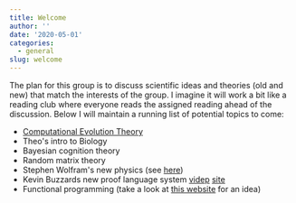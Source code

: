 ```yaml
---
title: Welcome
author: ''
date: '2020-05-01'
categories:
  - general
slug: welcome
---
```


The plan for this group is to discuss scientific ideas and theories (old and new) that match the interests of the group. I imagine it will work a bit like a reading club where everyone reads the assigned reading ahead of the discussion. Below I will maintain a running list of potential topics to come:

* [Computational Evolution Theory](/post/evolution-theory-and-complexity/)
* Theo's intro to Biology
* Bayesian cognition theory 
* Random matrix theory
* Stephen Wolfram's new physics (see [here](https://writings.stephenwolfram.com/2020/04/finally-we-may-have-a-path-to-the-fundamental-theory-of-physics-and-its-beautiful/))
* Kevin Buzzards new proof language system [videp](https://www.youtube.com/watch?v=aZHbnQlFOn4) [site](https://leanprover.github.io/theorem_proving_in_lean/index.html)
* Functional programming (take a look at [this website](http://learnyouahaskell.com/chapters) for an idea)


